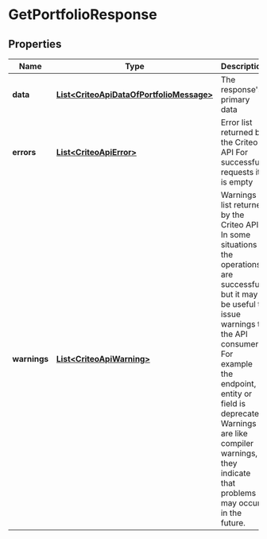 

# GetPortfolioResponse

## Properties

Name | Type | Description | Notes
------------ | ------------- | ------------- | -------------
**data** | [**List&lt;CriteoApiDataOfPortfolioMessage&gt;**](CriteoApiDataOfPortfolioMessage.md) | The response&#39;s primary data |  [optional]
**errors** | [**List&lt;CriteoApiError&gt;**](CriteoApiError.md) | Error list returned by the Criteo API   For successful requests it is empty |  [optional]
**warnings** | [**List&lt;CriteoApiWarning&gt;**](CriteoApiWarning.md) | Warnings list returned by the Criteo API  In some situations the operations are successful but it may be useful to issue warnings to the API consumer.  For example the endpoint, entity or field is deprecated. Warnings are like compiler warnings, they indicate that problems may occur in the future. |  [optional]



